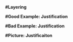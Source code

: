 **#Layering**


**#Good Example: Justification**


**#Bad Example: Justification** 


**#Picture: Justificaiton**
